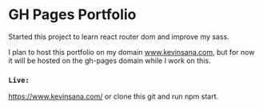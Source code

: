 # GH Pages Portfolio

Started this project to learn react router dom and improve my sass.

I plan to host this portfolio on my domain www.kevinsana.com, but for now it will be hosted on the gh-pages domain while I work on this.

### `Live:`

https://www.kevinsana.com/
or clone this git and run npm start.
